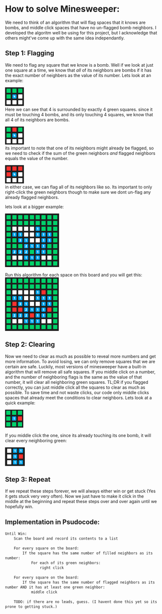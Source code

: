 # How to solve Minesweeper:

We need to think of an algorithm that will flag spaces that it knows are bombs, and middle click spaces that have no un-flagged bomb neighbors. I developed the algoritm well be using for this project, but I acknowledge that others might've come up with the same idea independantly.

## Step 1: Flagging
We need to flag any square that we know is a bomb. Well if we look at just one square at a time, we know that *all* of its neighbors are bombs if it has the exact number of neighbers as the value of its number. Lets look at an example:

![](images/littleFlag1.png)  
Here we can see that 4 is surrounded by exactly 4 green squares. since it must be touching 4 bombs, and its only touching 4 squares, we know that all 4 of its neighbors are bombs.

![](images/littleFlag2.png)  
its important to note that one of its neighbors might already be flagged, so we need to check if the sum of the green neighbors *and* flagged neighbors equals the value of the number.

![](images/littleFlag3.png)  
in either case, we can flag all of its neighbors like so. Its important to only right-click the green neighbors though to make sure we dont un-flag any already flagged neighbors.

lets look at a bigger example:

![](images/bigFlagBoard1.png)  

Run this algorithm for each space on this board and you will get this:  
![](images/bigFlagBoard2.png)  

## Step 2: Clearing
Now we need to clear as much as possible to reveal more numbers and get more information. To avoid losing, we can only remove squares that we are certain are safe. Luckily, most versions of minesweeper have a built-in algorithm that will remove all safe squares. If you middle click on a number, and the number of neighboring flags is the same as the value of that number, it will clear all neighboring green squares. TL;DR if you flagged correctly, you can just middle click all the squares to clear as much as possible. To save time and not waste clicks, our code only middle clicks spaces that already meet the conditions to clear neighbors. Lets look at a quick example:

![](images/clear1.png)  

If you middle click the one, since its already touching its one bomb, it will clear every neighboring green:

![](images/clear2.png)  

## Step 3: Repeat
If we repeat these steps forever, we will always either win or get stuck (Yes it gets stuck very very often). Now we just have to make it click in the middle at the beginning and repeat these steps over and over again until we hopefully win.

## Implementation in Psudocode:
```
Until Win:
    Scan the board and record its contents to a list

    For every square on the board:
        If the square has the same number of filled neighbors as its number:
            For each of its green neighbors:
                right click

    For every square on the board:
        If the square has the same number of flagged neighbors as its number AND it has at least one green neighbor:
            middle click

    TODO: if there are no leads, guess. (I havent done this yet so its prone to getting stuck.)
```